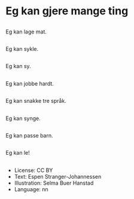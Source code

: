 # Eg kan gjere mange ting

##
Eg kan lage mat.

##
Eg kan sykle.

##
Eg kan sy.

##
Eg kan jobbe hardt.

##
Eg kan snakke tre språk.

##
Eg kan synge.

##
Eg kan passe barn.

##
Eg kan le!

##
* License: CC BY
* Text: Espen Stranger-Johannessen
* Illustration: Selma Buer Hanstad
* Language: nn

